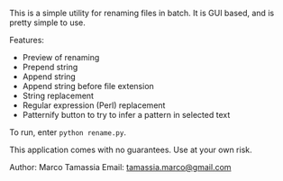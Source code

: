 This is a simple utility for renaming files in batch.
It is GUI based, and is pretty simple to use.

Features:
 - Preview of renaming
 - Prepend string
 - Append string
 - Append string before file extension
 - String replacement
 - Regular expression (Perl) replacement
 - Patternify button to try to infer a pattern in selected text

To run, enter `python rename.py`.

This application comes with no guarantees. Use at your own risk.


Author: Marco Tamassia
Email: tamassia.marco@gmail.com
